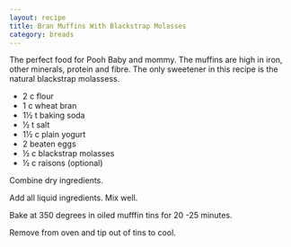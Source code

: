```yaml
---
layout: recipe
title: Bran Muffins With Blackstrap Molasses
category: breads
---
```

The perfect food for Pooh Baby and mommy. The muffins are high in iron, other minerals, protein and fibre. The only sweetener in this recipe is the natural blackstrap molassess.

- 2 c flour
- 1 c wheat bran
- 1½ t baking soda
- ½ t salt
- 1½ c plain yogurt
- 2 beaten eggs
- ½ c blackstrap molasses
- ½ c raisons (optional)

Combine dry ingredients. 

Add all liquid ingredients. Mix well.

Bake at 350 degrees in oiled mufffin tins for 20 -25 minutes. 

Remove from oven and tip out of tins to cool.
